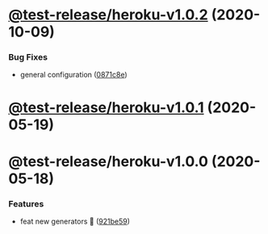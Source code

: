 # [@test-release/heroku-v1.0.2](https://github.com/developer239/test-release/compare/@test-release/heroku-v1.0.1...@test-release/heroku-v1.0.2) (2020-10-09)


### Bug Fixes

* general configuration ([0871c8e](https://github.com/developer239/test-release/commit/0871c8e20b441a959ba4db381b39141682024d87))

# [@test-release/heroku-v1.0.1](https://github.com/developer239/test-release/compare/@test-release/heroku-v1.0.0...@test-release/heroku-v1.0.1) (2020-05-19)

# @test-release/heroku-v1.0.0 (2020-05-18)


### Features

* feat new generators 🚀 ([921be59](https://github.com/developer239/test-release/commit/921be594daa33c441152bedeadd92f62c386b32a))
